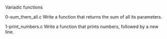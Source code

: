 Variadic functions


0-sum_them_all.c
Write a function that returns the sum of all its parameters.

1-print_numbers.c
Write a function that prints numbers, followed by a new line.

